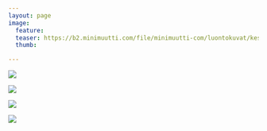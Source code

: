 ```yaml
---
layout: page
image:
  feature:
  teaser: https://b2.minimuutti.com/file/minimuutti-com/luontokuvat/kes%C3%A4/13/DS68106-245px.jpg
  thumb:

---
```


![](https://b2.minimuutti.com/file/minimuutti-com/luontokuvat/kes%C3%A4/13/DS68106-800px.jpg)

![](https://b2.minimuutti.com/file/minimuutti-com/luontokuvat/kes%C3%A4/13/DS68108-800px.jpg)

![](https://b2.minimuutti.com/file/minimuutti-com/luontokuvat/kes%C3%A4/13/DS68112-800px.jpg)

![](https://b2.minimuutti.com/file/minimuutti-com/luontokuvat/kes%C3%A4/13/DS68120-800px.jpg)
